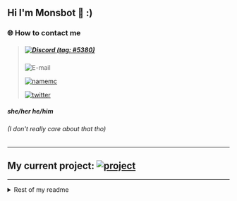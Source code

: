 
## Hi I'm Monsbot 👋 :)

### 🌐 How to contact me
>##### [![Discord](https://img.shields.io/badge/Discord-Monsbot-5865f2?style=for-the-badge&logo=Discord&logoColor=white)  (tag: #5380)](https://discord.com)
>
> ![E-mail](https://img.shields.io/badge/Mail-Monsbot@protonmail.com-8a6eff?style=for-the-badge&logo=gmail&logoColor=white)
>
> [![namemc](https://img.shields.io/badge/namemc-Monsbot-191919?style=for-the-badge&logo=namemc&logoColor=white)](https://namemc.com/profile/Monsbot.1)
>
> [![twitter](https://img.shields.io/badge/twitter-Keimooa-1DA1F2?style=for-the-badge&logo=twitter&logoColor=white)](https://twitter.com/Keimooa)


##### **she/her he/him**
###### (*I don't really care about that tho*)
---
## My current project: [![project](https://img.shields.io/badge/Plunzish-Pixmoji-brightgreen)](https://github.com/Plunzi/PixMoji/tree/pixmoji-plugin)

---

<details>
<summary>Rest of my readme</summary>

##### 📜 Alright now here is bio stuff

### Things to know about me:
* I think bios are hard and idk what to write in them, so enjoy some useless information in a neat looking table


here are some things I like / dislike because, again, tables look neat

| Things I like ✅ | Things I don't like ❌     |
| :------------- | :------------- |
| texting | speaking |
| Nature, like trees are pretty amazing for example. I like trees, fungi and forests in general, I think they are cool. Trees are pretty simple yet they theoretically live super long. And fungi are just big giant networks of connected cells which also live super long.       |   Actually eating mushrooms, idk why I just don't like how they taste       |
| Programming, modifying code other people wrote. Modding is awesome, change my mind. | Closed Source software. Imagine somebody bakes a cake but won't tell you wtf they actually put in that cake.|
|Animals because, cute, yk | people who don't like animals, like why would you not like them, you are literally one yourself lol |
|being alone|feeling lonely| (yeah ik)
|idk what else to put here, I'm running out of ideas, so imma say my partner ❤️ :)| Homework, school stays in school and home stays home|
</details>
